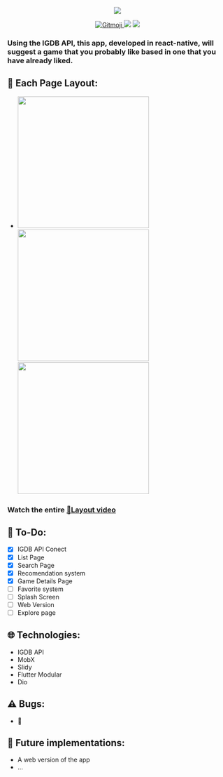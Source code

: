 <p align='center'>
 <img src="https://user-images.githubusercontent.com/62253156/89195942-8193e800-d577-11ea-9e4f-47ef96d47b9a.png"/>

</p>
<p align='center'>
   <a href="https://gitmoji.carloscuesta.me">
    <img src="https://img.shields.io/badge/gitmoji-%20😜%20😍-FFDD67.svg?style=flat-square" alt="Gitmoji">
  </a>
    <img src="https://img.shields.io/badge/Dart-Flutter-blue?style=flat-square&logo=flutter">
    <!-- Budlers-->
    <img src="https://img.shields.io/badge/Video--Games-%F0%9F%8E%AE-red?style=flat-square">
</p>

### Using the IGDB API, this app, developed in react-native, will suggest a game that you probably like based in one that you have already liked.

## 📰 Each Page Layout:
-
  <img width=300 src="https://user-images.githubusercontent.com/62253156/118571563-bd89e980-b754-11eb-8212-b1105696d590.gif"/>
  <img width=300 src="https://user-images.githubusercontent.com/62253156/118571737-1ce7f980-b755-11eb-97f7-738e60ed4041.gif"/>
  <img width=300 src="https://user-images.githubusercontent.com/62253156/118573529-1eb3bc00-b759-11eb-813b-4f3d67dd8685.gif"/>

### Watch the entire [📼Layout video](https://user-images.githubusercontent.com/62253156/118574316-8c141c80-b75a-11eb-9616-a4437f9e7ecc.mp4)


## 📝 To-Do:
- [x] IGDB API Conect
- [x] List Page
- [x] Search Page
- [x] Recomendation system
- [x] Game Details Page
- [ ] Favorite system
- [ ] Splash Screen
- [ ] Web Version
- [ ] Explore page

## 🌐 Technologies:
- IGDB API
- MobX
- Slidy
- Flutter Modular
- Dio


## ⚠️ Bugs:
- :construction:

## 🔮 Future implementations:
- A web version of the app
- ...

